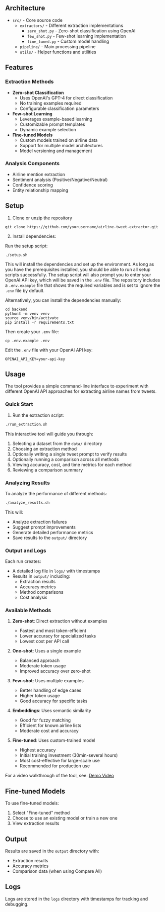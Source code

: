 ## Architecture

- `src/` - Core source code
  - `extractors/` - Different extraction implementations
    - `zero_shot.py` - Zero-shot classification using OpenAI
    - `few_shot.py` - Few-shot learning implementation
    - `fine_tuned.py` - Custom model handling
  - `pipeline/` - Main processing pipeline
  - `utils/` - Helper functions and utilities

## Features

### Extraction Methods

- **Zero-shot Classification**
  - Uses OpenAI's GPT-4 for direct classification
  - No training examples required
  - Configurable classification parameters
- **Few-shot Learning**
  - Leverages example-based learning
  - Customizable prompt templates
  - Dynamic example selection
- **Fine-tuned Models**
  - Custom models trained on airline data
  - Support for multiple model architectures
  - Model versioning and management

### Analysis Components

- Airline mention extraction
- Sentiment analysis (Positive/Negative/Neutral)
- Confidence scoring
- Entity relationship mapping

## Setup

1. Clone or unzip the repository

```
git clone https://github.com/yourusername/airline-tweet-extractor.git
```

2. Install dependencies:

Run the setup script:

```
./setup.sh
```

This will install the dependencies and set up the environment. As long as you have the prerequisites installed, you should be able to run all setup scripts successfully. The setup script will also prompt you to enter your OpenAI API key, which will be saved in the `.env` file. The repository includes a `.env.example` file that shows the required variables and is set to ignore the `.env` file by default.

Alternatively, you can install the dependencies manually:

```
cd backend
python3 -m venv venv
source venv/bin/activate
pip install -r requirements.txt
```

Then create your `.env` file:

```
cp .env.example .env
```

Edit the `.env` file with your OpenAI API key:

```
OPENAI_API_KEY=your-api-key
```

## Usage

The tool provides a simple command-line interface to experiment with different OpenAI API approaches for extracting airline names from tweets.

### Quick Start

1. Run the extraction script:

```bash
./run_extraction.sh
```

This interactive tool will guide you through:

1. Selecting a dataset from the `data/` directory
2. Choosing an extraction method
3. Optionally writing a single tweet prompt to verify results
4. Optionally running a comparison across all methods
5. Viewing accuracy, cost, and time metrics for each method
6. Reviewing a comparison summary

### Analyzing Results

To analyze the performance of different methods:

```bash
./analyze_results.sh
```

This will:

- Analyze extraction failures
- Suggest prompt improvements
- Generate detailed performance metrics
- Save results to the `output/` directory

### Output and Logs

Each run creates:

- A detailed log file in `logs/` with timestamps
- Results in `output/` including:
  - Extraction results
  - Accuracy metrics
  - Method comparisons
  - Cost analysis

### Available Methods

1. **Zero-shot**: Direct extraction without examples

   - Fastest and most token-efficient
   - Lower accuracy for specialized tasks
   - Lowest cost per API call

2. **One-shot**: Uses a single example

   - Balanced approach
   - Moderate token usage
   - Improved accuracy over zero-shot

3. **Few-shot**: Uses multiple examples

   - Better handling of edge cases
   - Higher token usage
   - Good accuracy for specific tasks

4. **Embeddings**: Uses semantic similarity

   - Good for fuzzy matching
   - Efficient for known airline lists
   - Moderate cost and accuracy

5. **Fine-tuned**: Uses custom-trained model
   - Highest accuracy
   - Initial training investment (30min-several hours)
   - Most cost-effective for large-scale use
   - Recommended for production use

For a video walkthrough of the tool, see: [Demo Video](https://www.loom.com/share/2e9196cdc6b445ad800a436456586a0f?sid=9f7289a4-7504-4772-aa01-6589f3cb2b0b)

## Fine-tuned Models

To use fine-tuned models:

1. Select "Fine-tuned" method
2. Choose to use an existing model or train a new one
3. View extraction results

## Output

Results are saved in the `output` directory with:

- Extraction results
- Accuracy metrics
- Comparison data (when using Compare All)

## Logs

Logs are stored in the `logs` directory with timestamps for tracking and debugging.
